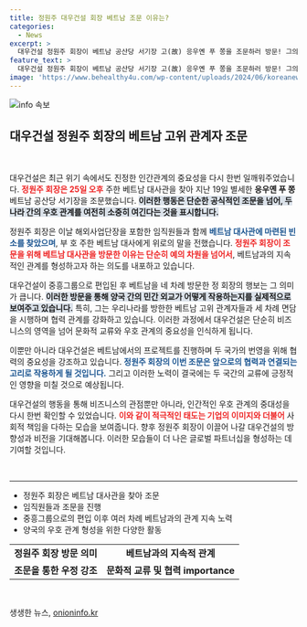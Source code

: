 ```yaml
---
title: 정원주 대우건설 회장 베트남 조문 이유는?
categories:
  - News
excerpt: >
  대우건설 정원주 회장이 베트남 공산당 서기장 고(故) 응우옌 푸 쫑을 조문하러 방문! 그의 깊은 외교 관계와 베트남과의 인연이 주목받고 있습니다. 클릭하여 자세히 알아보세요!
feature_text: >
  대우건설 정원주 회장이 베트남 공산당 서기장 고(故) 응우옌 푸 쫑을 조문하러 방문! 그의 깊은 외교 관계와 베트남과의 인연이 주목받고 있습니다. 클릭하여 자세히 알아보세요!
image: 'https://www.behealthy4u.com/wp-content/uploads/2024/06/koreanews.jpg'
---
```


<p><img src="https://www.behealthy4u.com/wp-content/uploads/2024/06/koreanews.jpg" alt="info 속보" /></p>

<h2 data-ke-size="size26">대우건설 정원주 회장의 베트남 고위 관계자 조문</h2>

<p data-ke-size="size16">&nbsp;</p>

<p>대우건설은 최근 위기 속에서도 진정한 인간관계의 중요성을 다시 한번 일깨워주었습니다. <b><span style="color: #ee2323;">정원주 회장은 25일 오후</span></b> 주한 베트남 대사관을 찾아 지난 19일 별세한 <b>응우옌 푸 쫑</b> 베트남 공산당 서기장을 조문했습니다. <b><span style="background-color: #21538527;">이러한 행동은 단순한 공식적인 조문을 넘어, 두 나라 간의 우호 관계를 여전히 소중히 여긴다는 것을 표시합니다.</span></b></p>

<p>정원주 회장은 이날 해외사업단장을 포함한 임직원들과 함께 <b><span style="color: #1a5490;">베트남 대사관에 마련된 빈소를 찾았으며</span></b>, 부 호 주한 베트남 대사에게 위로의 말을 전했습니다. <b><span style="color: #ee2323;">정원주 회장이 조문을 위해 베트남 대사관을 방문한 이유는 단순히 예의 차원을 넘어서</span></b>, 베트남과의 지속적인 관계를 형성하고자 하는 의도를 내포하고 있습니다.</p>

<p>대우건설이 중흥그룹으로 편입된 후 베트남을 네 차례 방문한 정 회장의 행보는 그 의미가 큽니다. <b><span style="background-color: #21538527;">이러한 방문을 통해 양국 간의 민간 외교가 어떻게 작용하는지를 실제적으로 보여주고 있습니다.</span></b> 특히, 그는 우리나라를 방한한 베트남 고위 관계자들과 세 차례 면담을 시행하며 협력 관계를 강화하고 있습니다. 이러한 과정에서 대우건설은 단순히 비즈니스의 영역을 넘어 문화적 교류와 우호 관계의 중요성을 인식하게 됩니다.</p>

<p>이뿐만 아니라 대우건설은 베트남에서의 프로젝트를 진행하며 두 국가의 번영을 위해 협력의 중요성을 강조하고 있습니다. <b><span style="color: #1a5490;">정원주 회장의 이번 조문은 앞으로의 협력과 연결되는 고리로 작용하게 될 것입니다.</span></b> 그리고 이러한 노력이 결국에는 두 국간의 교류에 긍정적인 영향을 미칠 것으로 예상됩니다. </p>

<p>대우건설의 행동을 통해 비즈니스의 관점뿐만 아니라, 인간적인 우호 관계의 중대성을 다시 한번 확인할 수 있었습니다. <b><span style="color: #ee2323;">이와 같이 적극적인 태도는 기업의 이미지와 더불어</span></b> 사회적 책임을 다하는 모습을 보여줍니다. 향후 정원주 회장이 이끌어 나갈 대우건설의 방향성과 비전을 기대해봅니다. 이러한 모습들이 더 나은 글로벌 파트너십을 형성하는 데 기여할 것입니다.</p>

<p data-ke-size="size16">&nbsp;</p>

<hr>

<ul>
    <li>정원주 회장은 베트남 대사관을 찾아 조문</li>
    <li>임직원들과 조문을 진행</li>
    <li>중흥그룹으로의 편입 이후 여러 차례 베트남과의 관계 지속 노력</li>
    <li>양국의 우호 관계 형성을 위한 다양한 활동</li>
</ul>

<table style="width: 100%;">
    <tr>
        <td style="text-align: center; height: 17px;"><b>정원주 회장 방문 의미</b></td>
        <td style="text-align: center; height: 17px;"><b>베트남과의 지속적 관계</b></td>
    </tr>
    <tr>
        <td style="text-align: center; height: 17px;"><b>조문을 통한 우정 강조</b></td>
        <td style="text-align: center; height: 17px;"><b>문화적 교류 및 협력 importance</b></td>
    </tr>
</table>

<p data-ke-size="size16">&nbsp;</p>
생생한 뉴스, <a href="https://onioninfo.kr" rel="dofollow">onioninfo.kr</a>


